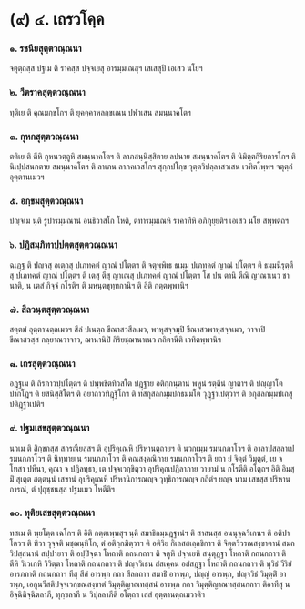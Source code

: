 <h1>(๙) ๔. เถรวโคฺค</h1>
<h3>๑. รชนียสุตฺตวณฺณนา</h3>
<p> จตุตฺถสฺส  ปฐเม ติ ราคสฺส ปจฺจเยสุ อารมฺมเณสุฯ เสเสสุปิ เอเสว นโยฯ</p>


<h3>๒. วีตราคสุตฺตวณฺณนา</h3>
<p> ทุติเย ติ คุณมกฺขโกฯ ติ ยุคคฺคาหลกฺขเณน ปฬาเสน สมนฺนาคโตฯ</p>


<h3>๓. กุหกสุตฺตวณฺณนา</h3>
<p> ตติเย ติ ตีหิ กุหนวตฺถูหิ สมนฺนาคโตฯ ติ ลาภสนฺนิสฺสิตาย ลปนาย สมนฺนาคโตฯ ติ นิมิตฺตกิริยการโกฯ ติ นิเปฺปสนกตาย สมนฺนาคโตฯ ติ ลาเภน ลาภคเวสโกฯ สุกฺกปโกฺข วุตฺตวิปลฺลาสวเสน เวทิตโพฺพฯ จตุตฺถํ อุตฺตานเมวฯ</p>


<h3>๕. อกฺขมสุตฺตวณฺณนา</h3>
<p> ปญฺจเม  นฺติ รูปารมฺมณานํ อนธิวาสโก โหติ, ตทารมฺมเณหิ ราคาทีหิ อภิภุยฺยติฯ เอเสว นโย สพฺพตฺถฯ</p>


<h3>๖. ปฎิสมฺภิทาปฺปตฺตสุตฺตวณฺณนา</h3>
<p> ฉเฎฺฐ  ติ ปญฺจสุ อเตฺถสุ ปเภทคตํ ญาณํ ปโตฺตฯ ติ จตุพฺพิเธ ธเมฺม ปเภทคตํ ญาณํ ปโตฺตฯ ติ ธมฺมนิรุตฺตีสุ ปเภทคตํ ญาณํ ปโตฺตฯ ติ เตสุ ตีสุ ญาเณสุ ปเภทคตํ ญาณํ ปโตฺตฯ โส ปน ตานิ ตีณิ ญาณาเนว ชานาติ, น เตสํ กิจฺจํ กโรติฯ ติ มหนฺตขุทฺทกานิฯ ติ อิติ กตฺตพฺพานิฯ</p>


<h3>๗. สีลวนฺตสุตฺตวณฺณนา</h3>
<p> สตฺตมํ  อุตฺตานตฺถเมวฯ สีลํ ปเนตฺถ ขีณาสวสีลเมว, พาหุสจฺจมฺปิ ขีณาสวพาหุสจฺจเมว, วาจาปิ ขีณาสวสฺส กลฺยาณวาจาว, ฌานานิปิ กิริยชฺฌานาเนว กถิตานีติ เวทิตพฺพานิฯ</p>


<h3>๘. เถรสุตฺตวณฺณนา</h3>
<p> อฎฺฐเม ติ ถิรภาวปฺปโตฺตฯ ติ ปพฺพชิตทิวสโต ปฎฺฐาย อติกฺกนฺตานํ พหูนํ รตฺตีนํ ญาตาฯ ติ ปญฺญาโต ปากโฎฯ ติ ยสนิสฺสิโตฯ ติ อยาถาวทิฎฺฐิโกฯ ติ ทสกุสลกมฺมปถธมฺมโต วุฎฺฐาเปตฺวาฯ ติ อกุสลกมฺมปเถสุ ปติฎฺฐาเปติฯ</p>


<h3>๙. ปฐมเสขสุตฺตวณฺณนา</h3>
<p> นวเม  ติ สิกฺขกสฺส สกรณียสฺสฯ ติ อุปริคุเณหิ ปริหานตฺถายฯ ติ นวกเมฺม รมนกภาโวฯ ติ  อาลาปสลฺลาเป รมนกภาโวฯ ติ นิทฺทายเน รมนกภาโวฯ ติ คณสงฺคณิกาย รมนกภาโวฯ ติ ยถา ยํ จิตฺตํ วิมุตฺตํ, เย จ โทสา ปหีนา, คุณา จ ปฎิลทฺธา, เต ปจฺจเวกฺขิตฺวา อุปริคุณปฎิลาภาย วายามํ น กโรตีติ อโตฺถฯ อิติ อิมสฺมิํ สุเตฺต สตฺตนฺนํ เสขานํ อุปริคุเณหิ ปริหานิการณญฺจ วุทฺธิการณญฺจ กถิตํฯ ยญฺจ นาม เสขสฺส ปริหานการณํ, ตํ ปุถุชฺชนสฺส ปฐมเมว โหตีติฯ</p>


<h3>๑๐. ทุติยเสขสุตฺตวณฺณนา</h3>
<p> ทสเม ติ พฺยโตฺต เฉโกฯ ติ อิติ กตฺตเพฺพสุฯ นฺติ สมาธิกมฺมฎฺฐานํฯ ติ สาสนสฺส อนนุจฺฉวิเกนฯ ติ อติปาโตวฯ ติ ทิวา วุจฺจติ มชฺฌนฺหิโก, ตํ อติกฺกมิตฺวาฯ ติ อติวิย กิเลสสเลฺลขิกาฯ ติ จิตฺตวิวรณสงฺขาตานํ สมถวิปสฺสนานํ สปฺปายาฯ ติ อปฺปิจฺฉา โหถาติ  กถนกถาฯ ติ จตูหิ ปจฺจเยหิ สนฺตุฎฺฐา โหถาติ กถนกถาฯ ติ ตีหิ วิเวเกหิ วิวิตฺตา โหถาติ กถนกถาฯ ติ ปญฺจวิเธน สํสเคฺคน อสํสฎฺฐา โหถาติ กถนกถาฯ ติ ทุวิธํ วีริยํ อารภถาติ กถนกถาฯ ทีสุ สีลํ อารพฺภ กถา สีลกถาฯ สมาธิํ อารพฺภ, ปญฺญํ อารพฺภ, ปญฺจวิธํ  วิมุตฺติํ อารพฺภ, เอกูนวีสติปจฺจเวกฺขณสงฺขาตํ วิมุตฺติญาณทสฺสนํ อารพฺภ กถา วิมุตฺติญาณทสฺสนกถาฯ ติอาทีสุ น อิจฺฉิติจฺฉิตลาภี, ทุกฺขลาภี น วิปุลลาภีติ อโตฺถฯ เสสํ อุตฺตานตฺถเมวาติฯ</p>

</p>





